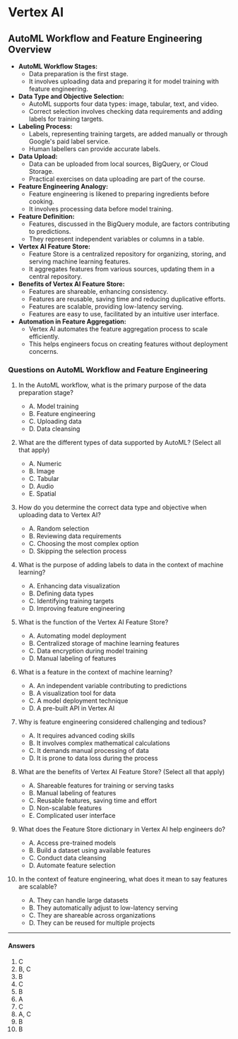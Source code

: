 # Vertex AI

## AutoML Workflow and Feature Engineering Overview

- **AutoML Workflow Stages:**
    - Data preparation is the first stage.
    - It involves uploading data and preparing it for model training with feature engineering.
- **Data Type and Objective Selection:**
    - AutoML supports four data types: image, tabular, text, and video.
    - Correct selection involves checking data requirements and adding labels for training targets.
- **Labeling Process:**
    - Labels, representing training targets, are added manually or through Google's paid label service.
    - Human labellers can provide accurate labels.
- **Data Upload:**
    - Data can be uploaded from local sources, BigQuery, or Cloud Storage.
    - Practical exercises on data uploading are part of the course.
- **Feature Engineering Analogy:**
    - Feature engineering is likened to preparing ingredients before cooking.
    - It involves processing data before model training.
- **Feature Definition:**
    - Features, discussed in the BigQuery module, are factors contributing to predictions.
    - They represent independent variables or columns in a table.
- **Vertex AI Feature Store:**
    - Feature Store is a centralized repository for organizing, storing, and serving machine learning features.
    - It aggregates features from various sources, updating them in a central repository.
- **Benefits of Vertex AI Feature Store:**
    - Features are shareable, enhancing consistency.
    - Features are reusable, saving time and reducing duplicative efforts.
    - Features are scalable, providing low-latency serving.
    - Features are easy to use, facilitated by an intuitive user interface.
- **Automation in Feature Aggregation:**
    - Vertex AI automates the feature aggregation process to scale efficiently.
    - This helps engineers focus on creating features without deployment concerns.

### Questions on AutoML Workflow and Feature Engineering

1. In the AutoML workflow, what is the primary purpose of the data preparation stage?
    - A. Model training
    - B. Feature engineering
    - C. Uploading data
    - D. Data cleansing

2. What are the different types of data supported by AutoML? (Select all that apply)
    - A. Numeric
    - B. Image
    - C. Tabular
    - D. Audio
    - E. Spatial

3. How do you determine the correct data type and objective when uploading data to Vertex AI?
    - A. Random selection
    - B. Reviewing data requirements
    - C. Choosing the most complex option
    - D. Skipping the selection process

4. What is the purpose of adding labels to data in the context of machine learning?
    - A. Enhancing data visualization
    - B. Defining data types
    - C. Identifying training targets
    - D. Improving feature engineering

5. What is the function of the Vertex AI Feature Store?
    - A. Automating model deployment
    - B. Centralized storage of machine learning features
    - C. Data encryption during model training
    - D. Manual labeling of features

6. What is a feature in the context of machine learning?
    - A. An independent variable contributing to predictions
    - B. A visualization tool for data
    - C. A model deployment technique
    - D. A pre-built API in Vertex AI

7. Why is feature engineering considered challenging and tedious?
    - A. It requires advanced coding skills
    - B. It involves complex mathematical calculations
    - C. It demands manual processing of data
    - D. It is prone to data loss during the process

8. What are the benefits of Vertex AI Feature Store? (Select all that apply)
    - A. Shareable features for training or serving tasks
    - B. Manual labeling of features
    - C. Reusable features, saving time and effort
    - D. Non-scalable features
    - E. Complicated user interface

9. What does the Feature Store dictionary in Vertex AI help engineers do?
    - A. Access pre-trained models
    - B. Build a dataset using available features
    - C. Conduct data cleansing
    - D. Automate feature selection

10. In the context of feature engineering, what does it mean to say features are scalable?
    - A. They can handle large datasets
    - B. They automatically adjust to low-latency serving
    - C. They are shareable across organizations
    - D. They can be reused for multiple projects

---
#### Answers

1. C
2. B, C
3. B
4. C
5. B
6. A
7. C
8. A, C
9. B
10. B

